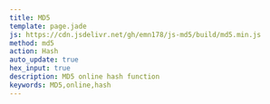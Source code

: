 ```yaml
---
title: MD5
template: page.jade
js: https://cdn.jsdelivr.net/gh/emn178/js-md5/build/md5.min.js
method: md5
action: Hash
auto_update: true
hex_input: true
description: MD5 online hash function
keywords: MD5,online,hash
---
```


